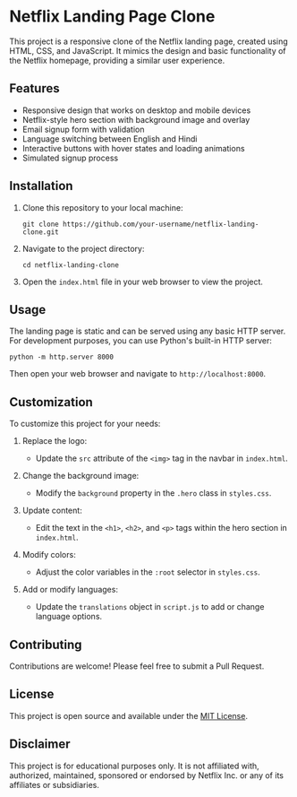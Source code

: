 # Netflix Landing Page Clone

This project is a responsive clone of the Netflix landing page, created using HTML, CSS, and JavaScript. It mimics the design and basic functionality of the Netflix homepage, providing a similar user experience.

## Features

- Responsive design that works on desktop and mobile devices
- Netflix-style hero section with background image and overlay
- Email signup form with validation
- Language switching between English and Hindi
- Interactive buttons with hover states and loading animations
- Simulated signup process

## Installation

1. Clone this repository to your local machine:
   ```
   git clone https://github.com/your-username/netflix-landing-clone.git
   ```

2. Navigate to the project directory:
   ```
   cd netflix-landing-clone
   ```

3. Open the `index.html` file in your web browser to view the project.

## Usage

The landing page is static and can be served using any basic HTTP server. For development purposes, you can use Python's built-in HTTP server:

```
python -m http.server 8000
```

Then open your web browser and navigate to `http://localhost:8000`.

## Customization

To customize this project for your needs:

1. Replace the logo:
   - Update the `src` attribute of the `<img>` tag in the navbar in `index.html`.

2. Change the background image:
   - Modify the `background` property in the `.hero` class in `styles.css`.

3. Update content:
   - Edit the text in the `<h1>`, `<h2>`, and `<p>` tags within the hero section in `index.html`.

4. Modify colors:
   - Adjust the color variables in the `:root` selector in `styles.css`.

5. Add or modify languages:
   - Update the `translations` object in `script.js` to add or change language options.

## Contributing

Contributions are welcome! Please feel free to submit a Pull Request.

## License

This project is open source and available under the [MIT License](LICENSE).

## Disclaimer

This project is for educational purposes only. It is not affiliated with, authorized, maintained, sponsored or endorsed by Netflix Inc. or any of its affiliates or subsidiaries.
